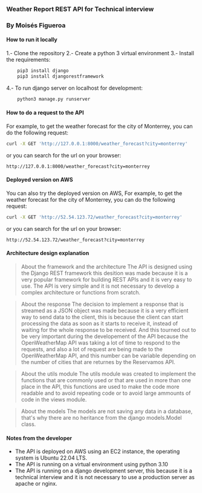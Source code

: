 ### Weather Report REST API for Technical interview
### By Moisés Figueroa

#### How to run it locally

1.- Clone the repository
2.- Create a python 3 virtual environment
3.- Install the requirements:
```bash
    pip3 install django
    pip3 install djangorestframework
```
4.- To run django server on localhost for development:
```bash
    python3 manage.py runserver
```

#### How to do a request to the API

For example, to get the weather forecast for the city of Monterrey, you can do the following request:
```bash
curl -X GET 'http://127.0.0.1:8000/weather_forecast?city=monterrey'
```

or you can search for the url on your browser:
```
http://127.0.0.1:8000/weather_forecast?city=monterrey
```

#### Deployed version on AWS

You can also try the deployed version on AWS, For example, to get the weather forecast for the city of Monterrey, you can do the following request:
```bash
curl -X GET 'http://52.54.123.72/weather_forecast?city=monterrey'
```

or you can search for the url on your browser:
```
http://52.54.123.72/weather_forecast?city=monterrey
```

#### Architecture design explanation

> About the framework and the architecture
The API is designed using the Django REST framework this desition was made because it is a very popular framework for building REST APIs and it is very easy to use. The API is very simple and it is not necessary to develop a complex architecture or functions from scratch.

> About the response
The decision to implement a response that is streamed as a JSON object was made because it is a very efficient way to send data to the client, this is because the client can start processing the data as soon as it starts to receive it, instead of waiting for the whole response to be received. And this tourned out to be very important during the developement of the API because the OpenWeatherMap API was taking a lot of time to respond to the requests, and also a lot of request are being made to the OpenWeatherMap API, and this number can be variable depending on the number of cities that are returnes by the Reservamos API.

> About the utils module
The utils module was created to implement the functions that are commonly used or that are used in more than one place in the API, this functions are used to make the code more readable and to avoid repeating code or to avoid large ammounts of code in the views module.

> About the models
The models are not saving any data in a database, that's why there are no heritance from the django models.Model class.

#### Notes from the developer

- The API is deployed on AWS using an EC2 instance, the operating system is Ubuntu 22.04 LTS.
- The API is running on a virtual environment using python 3.10
- The API is running on a django development server, this because it is a technical interview and it is not necessary to use a production server as apache or nginx.
